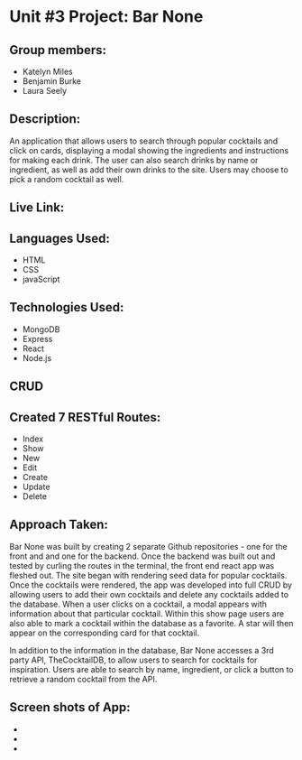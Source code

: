 # Unit #3 Project: Bar None

## Group members:
* Katelyn Miles
* Benjamin Burke
* Laura Seely

## Description:
An application that allows users to search through popular cocktails and click on cards, displaying a modal showing the ingredients and instructions for making each drink.  The user can also search drinks by name or ingredient, as well as add their own drinks to the site. Users may choose to pick a random cocktail as well.

## Live Link: 

## Languages Used:
* HTML
* CSS
* javaScript

## Technologies Used:
* MongoDB
* Express
* React
* Node.js

## CRUD

## Created 7 RESTful Routes:
* Index
* Show
* New
* Edit
* Create
* Update
* Delete

## Approach Taken:
Bar None was built by creating 2 separate Github repositories - one for the front and and one for the backend. Once the backend was built out and tested by curling the routes in the terminal, the front end react app was fleshed out. The site began with rendering seed data for popular cocktails. Once the cocktails were rendered, the app was developed into full CRUD by allowing users to add their own cocktails and delete any cocktails added to the database. When a user clicks on a cocktail, a modal appears with information about that particular cocktail. Within this show page users are also able to mark a cocktail within the database as a favorite. A star will then appear on the corresponding card for that cocktail. 

In addition to the information in the database, Bar None accesses a 3rd party API, TheCocktailDB, to allow users to search for cocktails for inspiration. Users are able to search by name, ingredient, or click a button to retrieve a random cocktail from the API.

## Screen shots of App:
* 
* 
* 
